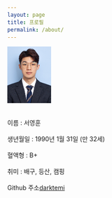 ```yaml
---
layout: page
title: 프로필
permalink: /about/
---
```


<img src="1.jpg" width="100"><br><br>

이름 : 서영훈<br><br>
생년월일 : 1990년 1월 31일 (만 32세)<br><br>
혈액형 : B+<br><br>
취미 : 배구, 등산, 캠핑<br><br>
Github 주소[darktemi](https://github.com/darktemi)<br><br>

